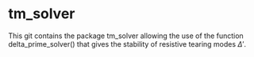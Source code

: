 # tm_solver
This git contains the package tm_solver allowing the use of the function delta_prime_solver() that gives the stability of resistive tearing modes $\Delta'$. 

